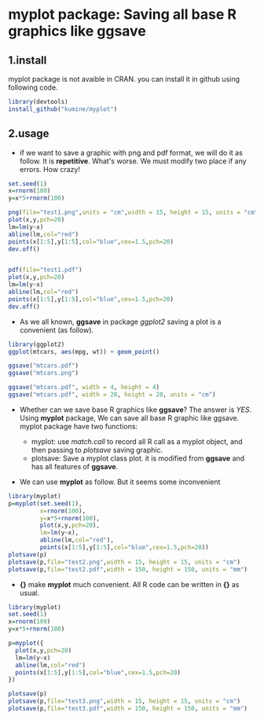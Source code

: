 # myplot package: Saving all base R graphics like ggsave

## 1.install

myplot package is not avaible in CRAN. you can install it in github using following code.


```r
library(devtools)
install_github("kumine/myplot")
```

## 2.usage

- if we want to save a graphic with png and pdf format, we will do it as follow. It is **repetitive**. What's worse. We must modify two place if any errors. How crazy!

```r
set.seed(1)
x=rnorm(100)
y=x*5+rnorm(100)

png(file="test1.png",units = "cm",width = 15, height = 15, units = "cm",res=300)
plot(x,y,pch=20)
lm=lm(y~x)
abline(lm,col="red")
points(x[1:5],y[1:5],col="blue",cex=1.5,pch=20)
dev.off()


pdf(file="test1.pdf")
plot(x,y,pch=20)
lm=lm(y~x)
abline(lm,col="red")
points(x[1:5],y[1:5],col="blue",cex=1.5,pch=20)
dev.off()
```

- As we all known, **ggsave** in package *ggplot2* saving a plot  is a convenient (as follow). 


```r
library(ggplot2)
ggplot(mtcars, aes(mpg, wt)) + geom_point()

ggsave("mtcars.pdf")
ggsave("mtcars.png")

ggsave("mtcars.pdf", width = 4, height = 4)
ggsave("mtcars.pdf", width = 20, height = 20, units = "cm")

```

- Whether can we save base R graphics like **ggsave**? The answer is *YES*. Using **myplot** package, We can save all base R graphic like ggsave. myplot package have two functions:

   - myplot:  use *match.call* to record all R call as a myplot object, and then passing to *plotsave* saving graphic.
   - plotsave: Save a myplot class plot. it is modified from **ggsave** and has all features of **ggsave**.

- We can use **myplot** as follow. But it seems some inconvenient

```r
library(myplot)
p=myplot(set.seed(1),
         x=rnorm(100),
         y=x*5+rnorm(100),
         plot(x,y,pch=20),
         lm=lm(y~x),
         abline(lm,col="red"),
         points(x[1:5],y[1:5],col="blue",cex=1.5,pch=20))
plotsave(p)
plotsave(p,file="test2.png",width = 15, height = 15, units = "cm")
plotsave(p,file="test2.pdf",width = 150, height = 150, units = "mm")
```

- **{}** make **myplot** much convenient. All R code can be written in **{}** as usual.


```r
library(myplot)
set.seed(1)
x=rnorm(100)
y=x*5+rnorm(100)

p=myplot({
  plot(x,y,pch=20)
  lm=lm(y~x)
  abline(lm,col="red")
  points(x[1:5],y[1:5],col="blue",cex=1.5,pch=20)
})

plotsave(p)
plotsave(p,file="test3.png",width = 15, height = 15, units = "cm")
plotsave(p,file="test3.pdf",width = 150, height = 150, units = "mm")

```




